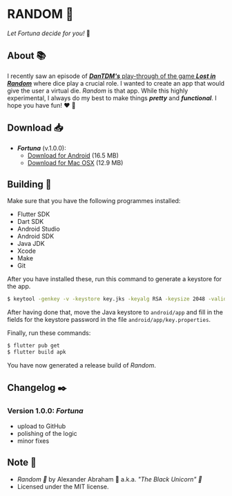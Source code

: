 # RANDOM :game_die:

*Let Fortuna decide for you!* :game_die:

## About :books:

I recently saw an episode of [***DanTDM's*** play-through of the game ***Lost in Random***](https://youtu.be/zyjdhzgMzsk) where dice play a crucial role.
I wanted to create an app that would give the user a virtual die. *Random* is that app. While this highly experimental,
I always do my best to make things ***pretty*** and ***functional***. I hope you have fun! :heart: :unicorn:

## Download :inbox_tray:

- ***Fortuna*** (v.1.0.0):
  - [Download for Android](https://github.com/iamtheblackunicorn/random/releases/download/v.1.0.0/Random-v1.0.0-Fortuna-Release.apk) (16.5 MB)
  - [Download for Mac OSX](https://github.com/iamtheblackunicorn/random/releases/download/v.1.0.0/Random-v1.0.0-Fortuna-Release.app.zip) (12.9 MB)

## Building :hammer:

Make sure that you have the following programmes installed:

- Flutter SDK
- Dart SDK
- Android Studio
- Android SDK
- Java JDK
- Xcode
- Make
- Git

After you have installed these, run this command to generate a keystore for the app.

```bash
$ keytool -genkey -v -keystore key.jks -keyalg RSA -keysize 2048 -validity 10000 -alias key
```

After having done that, move the Java keystore to `android/app` and fill in the fields for the keystore password in the file `android/app/key.properties`.

Finally, run these commands:

```bash
$ flutter pub get
$ flutter build apk
```

You have now generated a release build of *Random*.

## Changelog :black_nib:

### Version 1.0.0: ***Fortuna***

- upload to GitHub
- polishing of the logic
- minor fixes

## Note :scroll:

- *Random :game_die:* by Alexander Abraham :black_heart: a.k.a. *"The Black Unicorn" :unicorn:*
- Licensed under the MIT license.

